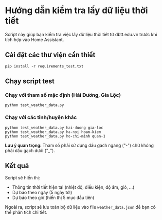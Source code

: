 # Hướng dẫn kiểm tra lấy dữ liệu thời tiết

Script này giúp bạn kiểm tra việc lấy dữ liệu thời tiết từ dbtt.edu.vn trước khi tích hợp vào Home Assistant.

## Cài đặt các thư viện cần thiết

```
pip install -r requirements_test.txt
```

## Chạy script test

### Chạy với tham số mặc định (Hải Dương, Gia Lộc)

```
python test_weather_data.py
```

### Chạy với các tỉnh/huyện khác

```
python test_weather_data.py hai-duong gia-loc
python test_weather_data.py ha-noi hoan-kiem
python test_weather_data.py ho-chi-minh quan-1
```

**Lưu ý quan trọng**: Tham số phải sử dụng dấu gạch ngang ("-") chứ không phải dấu gạch dưới ("_").

## Kết quả

Script sẽ hiển thị:
- Thông tin thời tiết hiện tại (nhiệt độ, điều kiện, độ ẩm, gió, ...)
- Dự báo theo ngày (5 ngày tới)
- Dự báo theo giờ (hiển thị 5 mục đầu tiên)

Ngoài ra, script sẽ lưu toàn bộ dữ liệu vào file `weather_data.json` để bạn có thể phân tích chi tiết. 